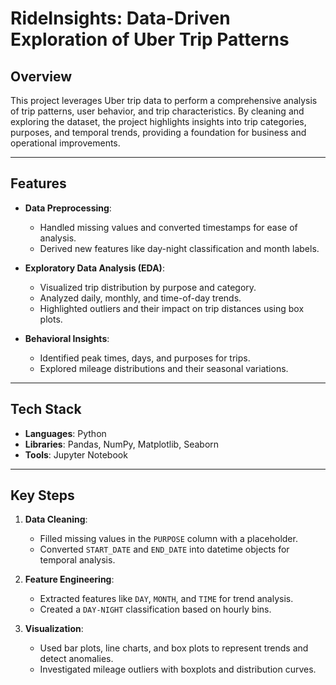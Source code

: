 # **RideInsights: Data-Driven Exploration of Uber Trip Patterns**

## **Overview**
This project leverages Uber trip data to perform a comprehensive analysis of trip patterns, user behavior, and trip characteristics. By cleaning and exploring the dataset, the project highlights insights into trip categories, purposes, and temporal trends, providing a foundation for business and operational improvements.

---

## **Features**
- **Data Preprocessing**: 
  - Handled missing values and converted timestamps for ease of analysis.
  - Derived new features like day-night classification and month labels.

- **Exploratory Data Analysis (EDA)**:
  - Visualized trip distribution by purpose and category.
  - Analyzed daily, monthly, and time-of-day trends.
  - Highlighted outliers and their impact on trip distances using box plots.

- **Behavioral Insights**:
  - Identified peak times, days, and purposes for trips.
  - Explored mileage distributions and their seasonal variations.

---

## **Tech Stack**
- **Languages**: Python  
- **Libraries**: Pandas, NumPy, Matplotlib, Seaborn  
- **Tools**: Jupyter Notebook  

---

## **Key Steps**
1. **Data Cleaning**:
   - Filled missing values in the `PURPOSE` column with a placeholder.
   - Converted `START_DATE` and `END_DATE` into datetime objects for temporal analysis.

2. **Feature Engineering**:
   - Extracted features like `DAY`, `MONTH`, and `TIME` for trend analysis.
   - Created a `DAY-NIGHT` classification based on hourly bins.

3. **Visualization**:
   - Used bar plots, line charts, and box plots to represent trends and detect anomalies.
   - Investigated mileage outliers with boxplots and distribution curves.

